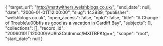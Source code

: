 {
  "target_url": "http://mattwithers.welshblogs.co.uk/", 
  "end_date": null, 
  "date": "2006-01-01T12:00:00", 
  "slug": 143939, 
  "publisher": "welshblogs.co.uk", 
  "open_access": false, 
  "npld": false, 
  "title": "A Change of Trouble\u00bfis as good as a vacation in Cardiff Bay", 
  "subjects": [], 
  "collections": [], 
  "record_id": "20060101T120000/VU8h3Cn4nmxc/MXITBPKtg==", 
  "scope": "root", 
  "start_date": null
}

